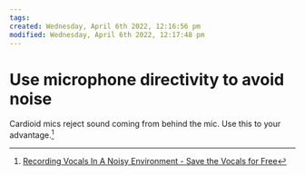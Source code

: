 ```yaml
---
tags: 
created: Wednesday, April 6th 2022, 12:16:56 pm
modified: Wednesday, April 6th 2022, 12:17:48 pm
---
```


# Use microphone directivity to avoid noise
Cardioid mics reject sound coming from behind the mic. Use this to your advantage.[^1]

[^1]: [Recording Vocals In A Noisy Environment - Save the Vocals for Free](https://www.youtube.com/watch?v=9EAiqYGN1MY&list=PL1sNd-gBgKcokKS0v14HYieHxmHsQS38V&index=12)